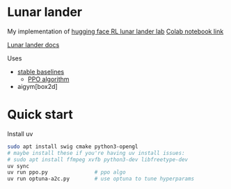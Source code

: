 # Lunar lander

My implementation of [hugging face RL lunar lander lab](https://huggingface.co/learn/deep-rl-course/en/unit1/hands-on)
[Colab notebook link](https://colab.research.google.com/github/huggingface/deep-rl-class/blob/master/notebooks/unit1/unit1.ipynb#scrollTo=9XaULfDZDvrC)

[Lunar lander docs](https://gymnasium.farama.org/environments/box2d/lunar_lander/)

Uses
- [stable baselines](https://stable-baselines3.readthedocs.io/en/master/)
    - [PPO algorithm](https://stable-baselines3.readthedocs.io/en/master/modules/ppo.html#example%5D)
- aigym[box2d]

# Quick start
Install uv

```sh
sudo apt install swig cmake python3-opengl
# maybe install these if you're having uv install issues:
# sudo apt install ffmpeg xvfb python3-dev libfreetype-dev
uv sync
uv run ppo.py               # ppo algo
uv run optuna-a2c.py        # use optuna to tune hyperparams
```
